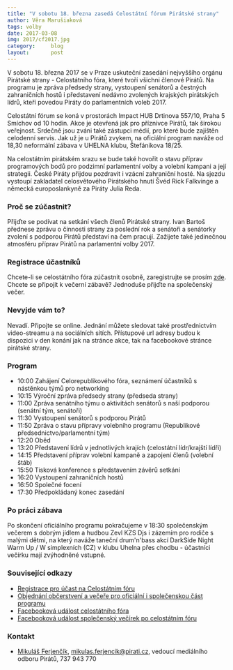 ```yaml
---
title: "V sobotu 18. března zasedá Celostátní fórum Pirátské strany"
author: Věra Marušiaková
tags: volby
date: 2017-03-08
img: 2017/cf2017.jpg
category:     blog
layout:       post
---
```


V sobotu 18. března 2017 se v Praze uskuteční zasedání nejvyššího orgánu Pirátské strany - Celostátního fóra, které tvoří všichni členové Pirátů. Na programu je zpráva předsedy strany, vystoupení senátorů a čestných zahraničních hostů i představení nedávno zvolených krajských pirátských lídrů, kteří povedou Piráty do parlamentních voleb 2017.

Celostátní fórum se koná v prostorách Impact HUB Drtinova 557/10, Praha 5 Smíchov od 10 hodin. Akce je otevřená jak pro příznivce Pirátů, tak širokou veřejnost. Srdečně jsou zváni také zástupci médií, pro které bude zajištěn celodenní servis. Jak už je u Pirátů zvykem, na oficiální program naváže od 18,30 neformální zábava v UHELNA klubu, Štefánikova 18/25.

Na celostátním pirátském srazu se bude také hovořit o stavu příprav programových bodů pro podzimní parlamentní volby a volební kampani a její strategii. České Piráty přijdou pozdravit i vzácní zahraniční hosté. Na sjezdu vystoupí zakladatel celosvětového Pirátského hnutí Švéd Rick Falkvinge a německá europoslankyně za Piráty Julia Reda.

### Proč se zúčastnit?

Přijďte se podívat na setkání všech členů Pirátské strany. Ivan Bartoš přednese zprávu o činnosti strany za poslední rok a senátoři a senátorky zvolení s podporou Pirátů představí na čem pracují. Zažijete také jedinečnou atmosféru příprav Pirátů na parlamentní volby 2017.

### Registrace účastníků

Chcete-li se celostátního fóra zúčastnit osobně, zaregistrujte se prosím [zde](https://www.pirati.cz/cf2017). Chcete se připojit k večerní zábavě? Jednoduše přijďte na společenský večer.

### Nevyjde vám to?

Nevadí. Připojte se online. Jednání můžete sledovat také prostřednictvím video-streamu a na sociálních sítích. Přístupové url adresy budou k dispozici v den konání jak na stránce akce, tak na facebookové stránce pirátské strany.

### Program

* 10:00 Zahájení Celorepublikového fóra, seznámení účastníků s nástěnkou týmů pro networking
* 10:15 Výroční zpráva předsedy strany (předseda strany)
* 11:00 Zpráva senátního týmu o aktivitách senátorů s naší podporou (senátní tým, senátoři)
* 11:30 Vystoupení senátorů s podporou Pirátů
* 11:50 Zpráva o stavu přípravy volebního programu (Republikové předsednictvo/parlamentní tým)
* 12:20 Oběd
* 13:20 Představení lídrů v jednotlivých krajích (celostátní lídr/krajští lídři)
* 14:15 Představení příprav volební kampaně a zapojení členů (volební štáb)
* 15:50 Tisková konference s představením závěrů setkání
* 16:20 Vystoupení zahraničních hostů
* 16:50 Společné focení
* 17:30 Předpokládaný konec zasedání

### Po práci zábava

Po skončení oficiálního programu pokračujeme v 18:30 společenským večerem s dobrým jídlem a hudbou Zevl KZS Djs i zázemím pro rodiče s malými dětmi, na který naváže taneční drum'n'bass akcí DarkSide Night Warm Up / W simplexních (CZ) v klubu Uhelna přes chodbu - účastníci večírku mají zvýhodněné vstupné.

### Související odkazy

* [Registrace pro účast na Celostátním fóru](https://www.pirati.cz/cf2017)
* [Objednání občerstvení a večeře pro oficiální i společenskou část programu](https://docs.google.com/forms/d/e/1FAIpQLSekZgFbNqe0eDVzsnsvURQKgh7yTu9qKeD7EkP4Vw0qd_dXZg/viewform?c=0&w=1)
* [Facebooková událost celostátního fóra](https://www.facebook.com/events/149053445612123/)
* [Facebooková událost společenský večírek po celostátním fóru](https://www.facebook.com/events/592296517630315/?active_tab=about)

### Kontakt

* [Mikuláš Ferjenčík](https://www.pirati.cz/lide/mikulas_ferjencik), [mikulas.ferjencik@pirati.cz](mailto:mikulas.ferjencik@pirati.cz), vedoucí mediálního odboru Pirátů, 737 943 770
